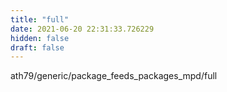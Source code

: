 ```yaml
---
title: "full"
date: 2021-06-20 22:31:33.726229
hidden: false
draft: false
---
```


ath79/generic/package_feeds_packages_mpd/full

